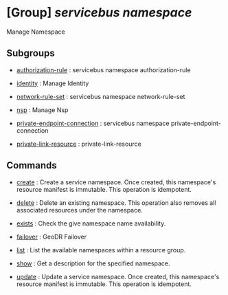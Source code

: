 # [Group] _servicebus namespace_

Manage Namespace

## Subgroups

- [authorization-rule](/Commands/servicebus/namespace/authorization-rule/readme.md)
: servicebus namespace authorization-rule

- [identity](/Commands/servicebus/namespace/identity/readme.md)
: Manage Identity

- [network-rule-set](/Commands/servicebus/namespace/network-rule-set/readme.md)
: servicebus namespace network-rule-set

- [nsp](/Commands/servicebus/namespace/nsp/readme.md)
: Manage Nsp

- [private-endpoint-connection](/Commands/servicebus/namespace/private-endpoint-connection/readme.md)
: servicebus namespace private-endpoint-connection

- [private-link-resource](/Commands/servicebus/namespace/private-link-resource/readme.md)
: private-link-resource

## Commands

- [create](/Commands/servicebus/namespace/_create.md)
: Create a service namespace. Once created, this namespace's resource manifest is immutable. This operation is idempotent.

- [delete](/Commands/servicebus/namespace/_delete.md)
: Delete an existing namespace. This operation also removes all associated resources under the namespace.

- [exists](/Commands/servicebus/namespace/_exists.md)
: Check the give namespace name availability.

- [failover](/Commands/servicebus/namespace/_failover.md)
: GeoDR Failover

- [list](/Commands/servicebus/namespace/_list.md)
: List the available namespaces within a resource group.

- [show](/Commands/servicebus/namespace/_show.md)
: Get a description for the specified namespace.

- [update](/Commands/servicebus/namespace/_update.md)
: Update a service namespace. Once created, this namespace's resource manifest is immutable. This operation is idempotent.
